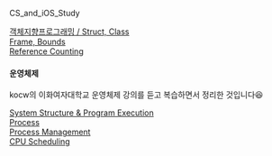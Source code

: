 CS_and_iOS_Study

[객체지향프로그래밍 / Struct, Class](https://github.com/hyejuuu/CS_and_iOS_Study/blob/master/20190923.md) <br>
[Frame, Bounds](https://github.com/hyejuuu/CS_and_iOS_Study/blob/master/20190925.md) <br>
[Reference Counting](https://github.com/hyejuuu/CS_and_iOS_Study/blob/master/20191004.md) <br>

#### 운영체제
kocw의 이화여자대학교 운영체제 강의를 듣고 복습하면서 정리한 것입니다😆 <br>

[System Structure & Program Execution](https://github.com/hyejuuu/CS_and_iOS_Study/blob/master/OS_SystemStructure&ProgramExecution.md) <br>
[Process](https://github.com/hyejuuu/CS_and_iOS_Study/blob/master/Process.md) <br>
[Process Management](https://github.com/hyejuuu/CS_and_iOS_Study/blob/master/OS_ProcessManagement.md) <br>
[CPU Scheduling](https://github.com/hyejuuu/CS_and_iOS_Study/blob/master/OS_CPUScheduling.md) <br>
